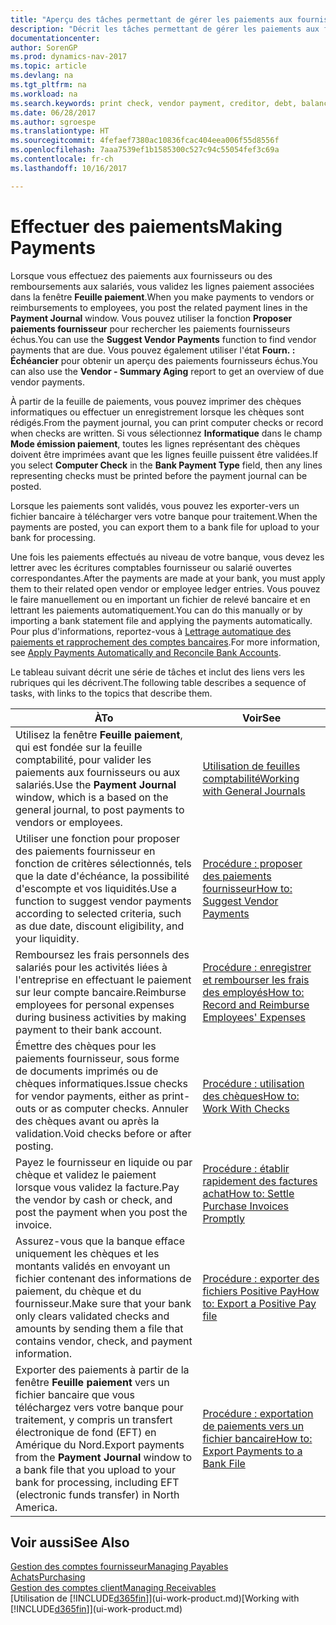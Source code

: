 ```yaml
---
title: "Aperçu des tâches permettant de gérer les paiements aux fournisseurs"
description: "Décrit les tâches permettant de gérer les paiements aux fournisseurs ou aux créditeurs, y compris la validation de lignes paiement et d'obtenir un aperçu du solde échu."
documentationcenter: 
author: SorenGP
ms.prod: dynamics-nav-2017
ms.topic: article
ms.devlang: na
ms.tgt_pltfrm: na
ms.workload: na
ms.search.keywords: print check, vendor payment, creditor, debt, balance due, AP
ms.date: 06/28/2017
ms.author: sgroespe
ms.translationtype: HT
ms.sourcegitcommit: 4fefaef7380ac10836fcac404eea006f55d8556f
ms.openlocfilehash: 7aaa7539ef1b1585300c527c94c55054fef3c69a
ms.contentlocale: fr-ch
ms.lasthandoff: 10/16/2017

---
```

# <a name="making-payments"></a><span data-ttu-id="d2fda-103">Effectuer des paiements</span><span class="sxs-lookup"><span data-stu-id="d2fda-103">Making Payments</span></span>
<span data-ttu-id="d2fda-104">Lorsque vous effectuez des paiements aux fournisseurs ou des remboursements aux salariés, vous validez les lignes paiement associées dans la fenêtre **Feuille paiement**.</span><span class="sxs-lookup"><span data-stu-id="d2fda-104">When you make payments to vendors or reimbursements to employees, you post the related payment lines in the **Payment Journal** window.</span></span> <span data-ttu-id="d2fda-105">Vous pouvez utiliser la fonction **Proposer paiements fournisseur** pour rechercher les paiements fournisseurs échus.</span><span class="sxs-lookup"><span data-stu-id="d2fda-105">You can use the **Suggest Vendor Payments** function to find vendor payments that are due.</span></span> <span data-ttu-id="d2fda-106">Vous pouvez également utiliser l'état **Fourn. : Échéancier** pour obtenir un aperçu des paiements fournisseurs échus.</span><span class="sxs-lookup"><span data-stu-id="d2fda-106">You can also use the **Vendor - Summary Aging** report to get an overview of due vendor payments.</span></span>

<span data-ttu-id="d2fda-107">À partir de la feuille de paiements, vous pouvez imprimer des chèques informatiques ou effectuer un enregistrement lorsque les chèques sont rédigés.</span><span class="sxs-lookup"><span data-stu-id="d2fda-107">From the payment journal, you can print computer checks or record when checks are written.</span></span> <span data-ttu-id="d2fda-108">Si vous sélectionnez **Informatique** dans le champ **Mode émission paiement**, toutes les lignes représentant des chèques doivent être imprimées avant que les lignes feuille puissent être validées.</span><span class="sxs-lookup"><span data-stu-id="d2fda-108">If you select **Computer Check** in the **Bank Payment Type** field, then any lines representing checks must be printed before the payment journal can be posted.</span></span>

<span data-ttu-id="d2fda-109">Lorsque les paiements sont validés, vous pouvez les exporter-vers un fichier bancaire à télécharger vers votre banque pour traitement.</span><span class="sxs-lookup"><span data-stu-id="d2fda-109">When the payments are posted, you can export them to a bank file for upload to your bank for processing.</span></span>

<span data-ttu-id="d2fda-110">Une fois les paiements effectués au niveau de votre banque, vous devez les lettrer avec les écritures comptables fournisseur ou salarié ouvertes correspondantes.</span><span class="sxs-lookup"><span data-stu-id="d2fda-110">After the payments are made at your bank, you must apply them to their related open vendor or employee ledger entries.</span></span> <span data-ttu-id="d2fda-111">Vous pouvez le faire manuellement ou en important un fichier de relevé bancaire et en lettrant les paiements automatiquement.</span><span class="sxs-lookup"><span data-stu-id="d2fda-111">You can do this manually or by importing a bank statement file and applying the payments automatically.</span></span> <span data-ttu-id="d2fda-112">Pour plus d'informations, reportez-vous à [Lettrage automatique des paiements et rapprochement des comptes bancaires](receivables-apply-payments-auto-reconcile-bank-accounts.md).</span><span class="sxs-lookup"><span data-stu-id="d2fda-112">For more information, see [Apply Payments Automatically and Reconcile Bank Accounts](receivables-apply-payments-auto-reconcile-bank-accounts.md).</span></span>

<span data-ttu-id="d2fda-113">Le tableau suivant décrit une série de tâches et inclut des liens vers les rubriques qui les décrivent.</span><span class="sxs-lookup"><span data-stu-id="d2fda-113">The following table describes a sequence of tasks, with links to the topics that describe them.</span></span>

| <span data-ttu-id="d2fda-114">À</span><span class="sxs-lookup"><span data-stu-id="d2fda-114">To</span></span> | <span data-ttu-id="d2fda-115">Voir</span><span class="sxs-lookup"><span data-stu-id="d2fda-115">See</span></span> |
| --- | --- |
|<span data-ttu-id="d2fda-116">Utilisez la fenêtre **Feuille paiement**, qui est fondée sur la feuille comptabilité, pour valider les paiements aux fournisseurs ou aux salariés.</span><span class="sxs-lookup"><span data-stu-id="d2fda-116">Use the **Payment Journal** window, which is a based on the general journal, to post payments to vendors or employees.</span></span>|[<span data-ttu-id="d2fda-117">Utilisation de feuilles comptabilité</span><span class="sxs-lookup"><span data-stu-id="d2fda-117">Working with General Journals</span></span>](ui-work-general-journals.md)|
| <span data-ttu-id="d2fda-118">Utiliser une fonction pour proposer des paiements fournisseur en fonction de critères sélectionnés, tels que la date d'échéance, la possibilité d'escompte et vos liquidités.</span><span class="sxs-lookup"><span data-stu-id="d2fda-118">Use a function to suggest vendor payments according to selected criteria, such as due date, discount eligibility, and your liquidity.</span></span> |[<span data-ttu-id="d2fda-119">Procédure : proposer des paiements fournisseur</span><span class="sxs-lookup"><span data-stu-id="d2fda-119">How to: Suggest Vendor Payments</span></span>](payables-how-suggest-vendor-payments.md) |
|<span data-ttu-id="d2fda-120">Remboursez les frais personnels des salariés pour les activités liées à l'entreprise en effectuant le paiement sur leur compte bancaire.</span><span class="sxs-lookup"><span data-stu-id="d2fda-120">Reimburse employees for personal expenses during business activities by making payment to their bank account.</span></span>|[<span data-ttu-id="d2fda-121">Procédure : enregistrer et rembourser les frais des employés</span><span class="sxs-lookup"><span data-stu-id="d2fda-121">How to: Record and Reimburse Employees' Expenses</span></span>](finance-how-record-reimburse-employee-expenses.md)|
| <span data-ttu-id="d2fda-122">Émettre des chèques pour les paiements fournisseur, sous forme de documents imprimés ou de chèques informatiques.</span><span class="sxs-lookup"><span data-stu-id="d2fda-122">Issue checks for vendor payments, either as print-outs or as computer checks.</span></span> <span data-ttu-id="d2fda-123">Annuler des chèques avant ou après la validation.</span><span class="sxs-lookup"><span data-stu-id="d2fda-123">Void checks before or after posting.</span></span> |[<span data-ttu-id="d2fda-124">Procédure : utilisation des chèques</span><span class="sxs-lookup"><span data-stu-id="d2fda-124">How to: Work With Checks</span></span>](payables-how-work-checks.md) |
| <span data-ttu-id="d2fda-125">Payez le fournisseur en liquide ou par chèque et validez le paiement lorsque vous validez la facture.</span><span class="sxs-lookup"><span data-stu-id="d2fda-125">Pay the vendor by cash or check, and post the payment when you post the invoice.</span></span> |[<span data-ttu-id="d2fda-126">Procédure : établir rapidement des factures achat</span><span class="sxs-lookup"><span data-stu-id="d2fda-126">How to: Settle Purchase Invoices Promptly</span></span>](finance-how-to-settle-purchase-invoices-promptly.md) |
| <span data-ttu-id="d2fda-127">Assurez-vous que la banque efface uniquement les chèques et les montants validés en envoyant un fichier contenant des informations de paiement, du chèque et du fournisseur.</span><span class="sxs-lookup"><span data-stu-id="d2fda-127">Make sure that your bank only clears validated checks and amounts by sending them a file that contains vendor, check, and payment information.</span></span> |[<span data-ttu-id="d2fda-128">Procédure : exporter des fichiers Positive Pay</span><span class="sxs-lookup"><span data-stu-id="d2fda-128">How to: Export a Positive Pay file</span></span>](finance-how-positive-pay.md) |
|<span data-ttu-id="d2fda-129">Exporter des paiements à partir de la fenêtre **Feuille paiement** vers un fichier bancaire que vous téléchargez vers votre banque pour traitement, y compris un transfert électronique de fond (EFT) en Amérique du Nord.</span><span class="sxs-lookup"><span data-stu-id="d2fda-129">Export payments from the **Payment Journal** window to a bank file that you upload to your bank for processing, including EFT (electronic funds transfer) in North America.</span></span> |[<span data-ttu-id="d2fda-130">Procédure : exportation de paiements vers un fichier bancaire</span><span class="sxs-lookup"><span data-stu-id="d2fda-130">How to: Export Payments to a Bank File</span></span>](payables-how-export-payments-bank-file.md)|  

## <a name="see-also"></a><span data-ttu-id="d2fda-131">Voir aussi</span><span class="sxs-lookup"><span data-stu-id="d2fda-131">See Also</span></span>
[<span data-ttu-id="d2fda-132">Gestion des comptes fournisseur</span><span class="sxs-lookup"><span data-stu-id="d2fda-132">Managing Payables</span></span>](payables-manage-payables.md)  
[<span data-ttu-id="d2fda-133">Achats</span><span class="sxs-lookup"><span data-stu-id="d2fda-133">Purchasing</span></span>](purchasing-manage-purchasing.md)  
[<span data-ttu-id="d2fda-134">Gestion des comptes client</span><span class="sxs-lookup"><span data-stu-id="d2fda-134">Managing Receivables</span></span>](receivables-manage-receivables.md)  
<span data-ttu-id="d2fda-135">[Utilisation de [!INCLUDE[d365fin](includes/d365fin_md.md)]](ui-work-product.md)</span><span class="sxs-lookup"><span data-stu-id="d2fda-135">[Working with [!INCLUDE[d365fin](includes/d365fin_md.md)]](ui-work-product.md)</span></span>  

